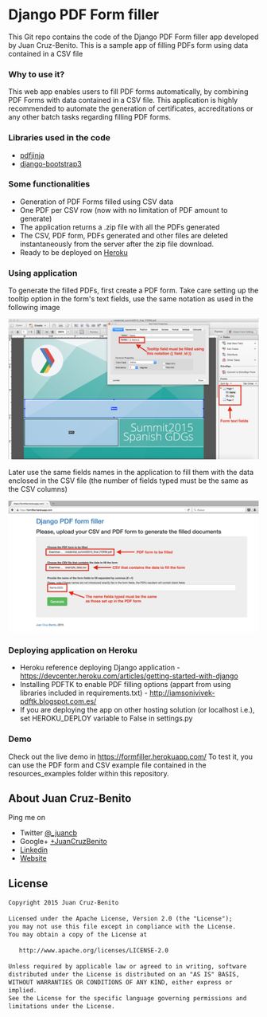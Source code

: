 # Django PDF Form filler #

This Git repo contains the code of the Django PDF Form filler app developed by Juan Cruz-Benito. This is a sample app of filling PDFs form using data contained in a CSV file

### Why to use it? ###

This web app enables users to fill PDF forms automatically, by combining PDF Forms with data contained in a CSV file. This application is highly recommended to automate the generation of certificates, accreditations or any other batch tasks regarding filling PDF forms.

### Libraries used in the code ###

* [pdfjinja](https://github.com/rammie/pdfjinja)
* [django-bootstrap3](https://github.com/dyve/django-bootstrap3)

### Some functionalities ###

* Generation of PDF Forms filled using CSV data
* One PDF per CSV row (now with no limitation of PDF amount to generate)
* The application returns a .zip file with all the PDFs generated
* The CSV, PDF form, PDFs generated and other files are deleted instantaneously from the server after the zip file download.
* Ready to be deployed on [Heroku](http://heroku.com/)

### Using application ###

To generate the filled PDFs, first create a PDF form. Take care setting up the tooltip option in the form's text fields, use the same notation as used in the following image

![Creating form](resources_examples/creating_form_options.png)

Later use the same fields names in the application to fill them with the data enclosed in the CSV file (the number of fields typed must be the same as the CSV columns)

![Using app](resources_examples/using_django_form_filler.png)

### Deploying application on Heroku ###

* Heroku reference deploying Django application - https://devcenter.heroku.com/articles/getting-started-with-django
* Installing PDFTK to enable PDF filling options (appart from using libraries included in requirements.txt) - http://iamsonivivek-pdftk.blogspot.com.es/
* If you are deploying the app on other hosting solution (or localhost i.e.), set HEROKU_DEPLOY variable to False in settings.py

### Demo ###

Check out the live demo in https://formfiller.herokuapp.com/ To test it, you can use the PDF form and CSV example file contained in the resources_examples folder within this repository.

## About Juan Cruz-Benito ##

Ping me on

* Twitter [@_juancb](https://twitter.com/_juancb)
* Google+ [+JuanCruzBenito](https://plus.google.com/+JuanCruzBenito)
* [Linkedin](https://linkedin.com/in/juancb)
* [Website](http://juancb.es)

## License ##

    Copyright 2015 Juan Cruz-Benito

    Licensed under the Apache License, Version 2.0 (the "License"); 
    you may not use this file except in compliance with the License.
    You may obtain a copy of the License at

       http://www.apache.org/licenses/LICENSE-2.0

    Unless required by applicable law or agreed to in writing, software
    distributed under the License is distributed on an "AS IS" BASIS,
    WITHOUT WARRANTIES OR CONDITIONS OF ANY KIND, either express or implied.
    See the License for the specific language governing permissions and
    limitations under the License.
